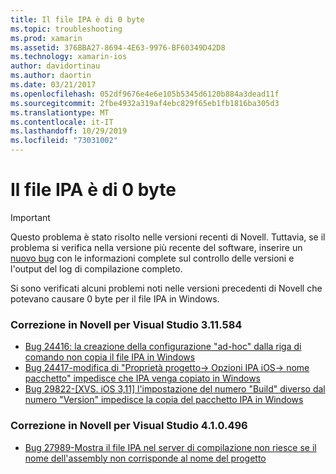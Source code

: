 ```yaml
---
title: Il file IPA è di 0 byte
ms.topic: troubleshooting
ms.prod: xamarin
ms.assetid: 376BBA27-8694-4E63-9976-BF60349D42D8
ms.technology: xamarin-ios
author: davidortinau
ms.author: daortin
ms.date: 03/21/2017
ms.openlocfilehash: 052df9676e4e6e105b5345d6120b884a3dead11f
ms.sourcegitcommit: 2fbe4932a319af4ebc829f65eb1fb1816ba305d3
ms.translationtype: MT
ms.contentlocale: it-IT
ms.lasthandoff: 10/29/2019
ms.locfileid: "73031002"
---
```

# <a name="ipa-file-is-0-bytes"></a>Il file IPA è di 0 byte

> [!IMPORTANT]
> Questo problema è stato risolto nelle versioni recenti di Novell. Tuttavia, se il problema si verifica nella versione più recente del software, inserire un [nuovo bug](~/cross-platform/troubleshooting/questions/howto-file-bug.md) con le informazioni complete sul controllo delle versioni e l'output del log di compilazione completo.

Si sono verificati alcuni problemi noti nelle versioni precedenti di Novell che potevano causare 0 byte per il file IPA in Windows. 

### <a name="fixed-in-xamarin-for-visual-studio-311584"></a>Correzione in Novell per Visual Studio 3.11.584 

- [Bug 24416: la creazione della configurazione "ad-hoc" dalla riga di comando non copia il file IPA in Windows](https://bugzilla.xamarin.com/show_bug.cgi?id=24416)
- [Bug 24417-modifica di "Proprietà progetto-> Opzioni IPA iOS-> nome pacchetto" impedisce che IPA venga copiato in Windows](https://bugzilla.xamarin.com/show_bug.cgi?id=24417)
- [Bug 29822-[XVS. iOS 3,11] l'impostazione del numero "Build" diverso dal numero "Version" impedisce la copia del pacchetto IPA in Windows](https://bugzilla.xamarin.com/show_bug.cgi?id=29822)

### <a name="fixed-in-xamarin-for-visual-studio-410496"></a>Correzione in Novell per Visual Studio 4.1.0.496

- [Bug 27989-Mostra il file IPA nel server di compilazione non riesce se il nome dell'assembly non corrisponde al nome del progetto](https://bugzilla.xamarin.com/show_bug.cgi?id=27989)
